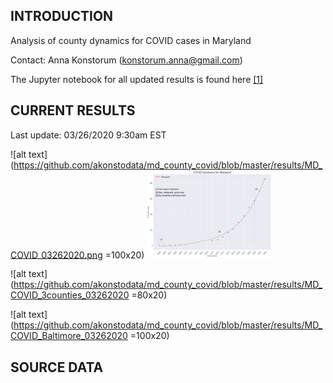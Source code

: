 INTRODUCTION
------------

Analysis of county dynamics for COVID cases in Maryland

Contact: Anna Konstorum (konstorum.anna@gmail.com)

The Jupyter notebook for all updated results is found here [[1]](https://github.com/akonstodata/md_county_covid/blob/master/code/MD_COVID_Dynamics.ipynb)

CURRENT RESULTS
------------
Last update: 03/26/2020 9:30am EST

![alt text](https://github.com/akonstodata/md_county_covid/blob/master/results/MD_COVID_03262020.png =100x20)
<img src="https://github.com/akonstodata/md_county_covid/blob/master/results/MD_COVID_03262020.png" alt="" width="200"/>

![alt text](https://github.com/akonstodata/md_county_covid/blob/master/results/MD_COVID_3counties_03262020 =80x20)

![alt text](https://github.com/akonstodata/md_county_covid/blob/master/results/MD_COVID_Baltimore_03262020 =100x20)



SOURCE DATA
------------